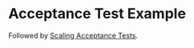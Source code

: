 # Acceptance Test Example

Followed by [Scaling Acceptance Tests](https://quii.gitbook.io/learn-go-with-tests/testing-fundamentals/scaling-acceptance-tests).

